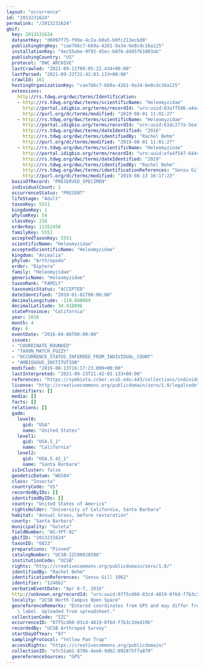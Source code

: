 ```yaml
---
layout: "occurrence"
id: "2013231624"
permalink: "/2013231624"
gbif:
  key: 2013231624
  datasetKey: "d6097f75-f99e-4c2a-b8a5-b0fc213ecbd0"
  publishingOrgKey: "cae7b6c7-669a-4261-9a34-6e8cdc16a125"
  installationKey: "4ec55ebe-9f92-45ec-b076-dd45f61003ab"
  publishingCountry: "US"
  protocol: "DWC_ARCHIVE"
  lastCrawled: "2021-09-11T09:05:22.434+00:00"
  lastParsed: "2021-09-23T21:42:03.133+00:00"
  crawlId: 161
  hostingOrganizationKey: "cae7b6c7-669a-4261-9a34-6e8cdc16a125"
  extensions:
    http://rs.tdwg.org/dwc/terms/Identification:
    - http://rs.tdwg.org/dwc/terms/scientificName: "Heleomyzidae"
      http://portal.idigbio.org/terms/recordId: "urn:uuid:63aff586-a4a4-4595-b6b3-432a945f18bd"
      http://purl.org/dc/terms/modified: "2019-08-01 11:01:27"
    - http://rs.tdwg.org/dwc/terms/scientificName: "Heleomyzidae"
      http://portal.idigbio.org/terms/recordId: "urn:uuid:61dc277a-5ea7-4984-9f92-1bd92f8b50c7"
      http://rs.tdwg.org/dwc/terms/dateIdentified: "2016"
      http://rs.tdwg.org/dwc/terms/identifiedBy: "Rachel Behm"
      http://purl.org/dc/terms/modified: "2019-08-01 11:01:27"
    - http://rs.tdwg.org/dwc/terms/scientificName: "Heleomyzinae"
      http://portal.idigbio.org/terms/recordId: "urn:uuid:efa4f547-6444-4e05-8020-acc96dcaf7e7"
      http://rs.tdwg.org/dwc/terms/dateIdentified: "2019"
      http://rs.tdwg.org/dwc/terms/identifiedBy: "Rachel Behm"
      http://rs.tdwg.org/dwc/terms/identificationReferences: "Sensu Gill 1962"
      http://purl.org/dc/terms/modified: "2019-08-13 16:17:23"
  basisOfRecord: "PRESERVED_SPECIMEN"
  individualCount: 1
  occurrenceStatus: "PRESENT"
  lifeStage: "Adult"
  taxonKey: 5551
  kingdomKey: 1
  phylumKey: 54
  classKey: 216
  orderKey: 11352458
  familyKey: 5551
  acceptedTaxonKey: 5551
  scientificName: "Heleomyzidae"
  acceptedScientificName: "Heleomyzidae"
  kingdom: "Animalia"
  phylum: "Arthropoda"
  order: "Diptera"
  family: "Heleomyzidae"
  genericName: "Heleomyzidae"
  taxonRank: "FAMILY"
  taxonomicStatus: "ACCEPTED"
  dateIdentified: "2019-01-01T00:00:00"
  decimalLongitude: -119.880069
  decimalLatitude: 34.418896
  stateProvince: "California"
  year: 2016
  month: 4
  day: 6
  eventDate: "2016-04-06T00:00:00"
  issues:
  - "COORDINATE_ROUNDED"
  - "TAXON_MATCH_FUZZY"
  - "OCCURRENCE_STATUS_INFERRED_FROM_INDIVIDUAL_COUNT"
  - "AMBIGUOUS_INSTITUTION"
  modified: "2019-08-13T16:17:23.000+00:00"
  lastInterpreted: "2021-09-23T21:42:03.133+00:00"
  references: "https://symbiota.ccber.ucsb.edu:443/collections/individual/index.php?occid=124662"
  license: "http://creativecommons.org/publicdomain/zero/1.0/legalcode"
  identifiers: []
  media: []
  facts: []
  relations: []
  gadm:
    level0:
      gid: "USA"
      name: "United States"
    level1:
      gid: "USA.5_1"
      name: "California"
    level2:
      gid: "USA.5.42_1"
      name: "Santa Barbara"
  isInCluster: false
  geodeticDatum: "WGS84"
  class: "Insecta"
  countryCode: "US"
  recordedByIDs: []
  identifiedByIDs: []
  country: "United States of America"
  rightsHolder: "University of California, Santa Barbara"
  habitat: "Annual Grass, before restoration"
  county: "Santa Barbara"
  municipality: "Goleta"
  fieldNumber: "AG-YPT-02"
  gbifID: "2013231624"
  taxonID: "6833"
  preparations: "Pinned"
  catalogNumber: "UCSB-IZC00028588"
  institutionCode: "UCSB"
  rights: "http://creativecommons.org/publicdomain/zero/1.0/"
  identifiedBy: "Rachel Behm"
  identificationReferences: "Sensu Gill 1962"
  identifier: "124662"
  verbatimEventDate: "Apr 6-7, 2016"
  http://unknown.org/recordId: "urn:uuid:07f5cd60-83cd-4819-8f6d-f7b3c3ded19b"
  locality: "UCSB North Campus Open Space"
  georeferenceRemarks: "Entered coordinates from GPS and may differ from what is on\
    \ label. Uploaded from spreadsheet."
  collectionCode: "IZC"
  occurrenceID: "07f5cd60-83cd-4819-8f6d-f7b3c3ded19b"
  recordedBy: "UCSB Arthropod Survey"
  startDayOfYear: "97"
  samplingProtocol: "Yellow Pan Trap"
  accessRights: "https://creativecommons.org/publicdomain/"
  collectionID: "e7c51ab1-870b-4ee8-9d62-092875ffa870"
  georeferenceSources: "GPS"
---
```

